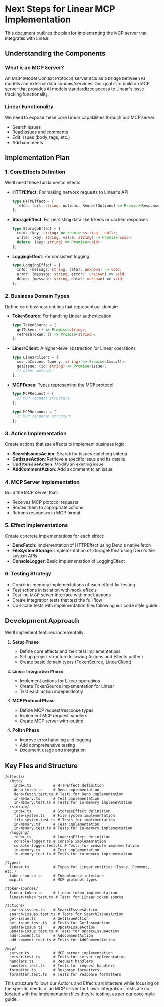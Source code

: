 # Next Steps for Linear MCP Implementation

This document outlines the plan for implementing the MCP server that integrates with Linear.

## Understanding the Components

### What is an MCP Server?
An MCP (Model Context Protocol) server acts as a bridge between AI models and external data sources/services. Our goal is to build an MCP server that provides AI models standardized access to Linear's issue tracking functionality.

### Linear Functionality
We need to expose these core Linear capabilities through our MCP server:
- Search issues
- Read issues and comments
- Edit issues (body, tags, etc.)
- Add comments

## Implementation Plan

### 1. Core Effects Definition

We'll need these fundamental effects:

- **HTTPEffect**: For making network requests to Linear's API
  ```typescript
  type HTTPEffect = {
    fetch: (url: string, options: RequestOptions) => Promise<Response>;
  };
  ```

- **StorageEffect**: For persisting data like tokens or cached responses
  ```typescript
  type StorageEffect = {
    read: (key: string) => Promise<string | null>;
    write: (key: string, value: string) => Promise<void>;
    delete: (key: string) => Promise<void>;
  };
  ```

- **LoggingEffect**: For consistent logging
  ```typescript
  type LoggingEffect = {
    info: (message: string, data?: unknown) => void;
    error: (message: string, error?: unknown) => void;
    debug: (message: string, data?: unknown) => void;
  };
  ```

### 2. Business Domain Types

Define core business entities that represent our domain:

- **TokenSource**: For handling Linear authentication
  ```typescript
  type TokenSource = {
    getToken: () => Promise<string>;
    refreshToken: () => Promise<string>;
  };
  ```

- **LinearClient**: A higher-level abstraction for Linear operations
  ```typescript
  type LinearClient = {
    searchIssues: (query: string) => Promise<Issue[]>;
    getIssue: (id: string) => Promise<Issue>;
    // other methods
  };
  ```

- **MCPTypes**: Types representing the MCP protocol
  ```typescript
  type MCPRequest = {
    // MCP request structure
  };
  
  type MCPResponse = {
    // MCP response structure
  };
  ```

### 3. Action Implementation

Create actions that use effects to implement business logic:

- **SearchIssuesAction**: Search for issues matching criteria
- **GetIssueAction**: Retrieve a specific issue and its details
- **UpdateIssueAction**: Modify an existing issue
- **AddCommentAction**: Add a comment to an issue

### 4. MCP Server Implementation

Build the MCP server that:
- Receives MCP protocol requests
- Routes them to appropriate actions
- Returns responses in MCP format

### 5. Effect Implementations

Create concrete implementations for each effect:

- **DenoFetch**: Implementation of HTTPEffect using Deno's native fetch
- **FileSystemStorage**: Implementation of StorageEffect using Deno's file system APIs
- **ConsoleLogger**: Basic implementation of LoggingEffect

### 6. Testing Strategy

- Create in-memory implementations of each effect for testing
- Test actions in isolation with mock effects
- Test the MCP server interface with mock actions
- Create integration tests that test the full flow
- Co-locate tests with implementation files following our code style guide

## Development Approach

We'll implement features incrementally:

1. **Setup Phase**
   - Define core effects and their test implementations
   - Set up project structure following Actions and Effects pattern
   - Create basic domain types (TokenSource, LinearClient)

2. **Linear Integration Phase**
   - Implement actions for Linear operations
   - Create TokenSource implementation for Linear
   - Test each action independently

3. **MCP Protocol Phase**
   - Define MCP request/response types
   - Implement MCP request handlers
   - Create MCP server with routing

4. **Polish Phase**
   - Improve error handling and logging
   - Add comprehensive testing
   - Document usage and integration

## Key Files and Structure

```
/effects/
  /http/
    index.ts          # HTTPEffect definition
    deno-fetch.ts     # Deno implementation
    deno-fetch.test.ts # Tests for Deno implementation
    in-memory.ts      # Test implementation
    in-memory.test.ts # Tests for in-memory implementation
  /storage/
    index.ts          # StorageEffect definition
    file-system.ts    # File system implementation
    file-system.test.ts # Tests for implementation
    in-memory.ts      # Test implementation
    in-memory.test.ts # Tests for in-memory implementation
  /logging/
    index.ts          # LoggingEffect definition
    console-logger.ts # Console implementation
    console-logger.test.ts # Tests for console implementation
    in-memory.ts      # Test implementation
    in-memory.test.ts # Tests for in-memory implementation

/types/
  linear.ts           # Types for Linear entities (Issue, Comment, etc.)
  token-source.ts     # TokenSource interface
  mcp.ts              # MCP protocol types

/token-sources/
  linear-token.ts     # Linear token implementation
  linear-token.test.ts # Tests for Linear token source

/actions/
  search-issues.ts    # SearchIssuesAction
  search-issues.test.ts # Tests for SearchIssuesAction
  get-issue.ts        # GetIssueAction
  get-issue.test.ts   # Tests for GetIssueAction
  update-issue.ts     # UpdateIssueAction
  update-issue.test.ts # Tests for UpdateIssueAction
  add-comment.ts      # AddCommentAction
  add-comment.test.ts # Tests for AddCommentAction
  
/mcp/
  server.ts           # MCP server implementation
  server.test.ts      # Tests for server implementation
  handlers.ts         # Request handlers
  handlers.test.ts    # Tests for request handlers
  formatter.ts        # Response formatters
  formatter.test.ts   # Tests for response formatters
```

This structure follows our Actions and Effects architecture while focusing on the specific needs of an MCP server for Linear integration. Tests are co-located with the implementation files they're testing, as per our code style guide.